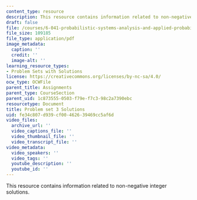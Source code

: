 ```yaml
---
content_type: resource
description: This resource contains information related to non-negative integer solutions.
draft: false
file: /courses/6-041-probabilistic-systems-analysis-and-applied-probability-fall-2010/fe34c807d939cf00462639469cc5af6d_MIT6_041F10_assn03_sol.pdf
file_size: 109185
file_type: application/pdf
image_metadata:
  caption: ''
  credit: ''
  image-alt: ''
learning_resource_types:
- Problem Sets with Solutions
license: https://creativecommons.org/licenses/by-nc-sa/4.0/
ocw_type: OCWFile
parent_title: Assignments
parent_type: CourseSection
parent_uid: 1c873555-0503-f79e-f7c3-98c2a7390ebc
resourcetype: Document
title: Problem set 3 Solutions
uid: fe34c807-d939-cf00-4626-39469cc5af6d
video_files:
  archive_url: ''
  video_captions_file: ''
  video_thumbnail_file: ''
  video_transcript_file: ''
video_metadata:
  video_speakers: ''
  video_tags: ''
  youtube_description: ''
  youtube_id: ''
---
```

This resource contains information related to non-negative integer solutions.